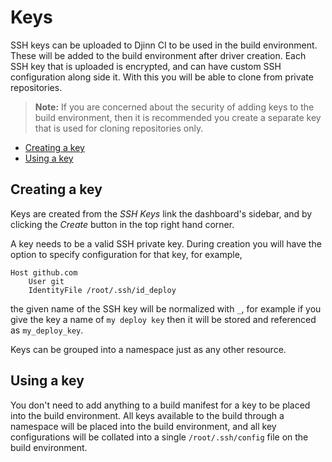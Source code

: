 <div class="doc-section" markdown>

# Keys

<div class="doc-content panel" markdown>
<div class="panel-body" markdown>

SSH keys can be uploaded to Djinn CI to be used in the build environment. These
will be added to the build environment after driver creation. Each SSH key that
is uploaded is encrypted, and can have custom SSH configuration along side it.
With this you will be able to clone from private repositories.

>**Note:** If you are concerned about the security of adding keys to the build
environment, then it is recommended you create a separate key that is used for
cloning repositories only.

* [Creating a key](#creating-a-key)
* [Using a key](#using-a-key)

## Creating a key

Keys are created from the *SSH Keys* link the dashboard's sidebar, and by
clicking the *Create* button in the top right hand corner.

A key needs to be a valid SSH private key. During creation you will have the
option to specify configuration for that key, for example,

</div>

    Host github.com
        User git
        IdentityFile /root/.ssh/id_deploy

<div class="panel-body" markdown>

the given name of the SSH key will be normalized with `_`, for example if
you give the key a name of `my deploy key` then it will be stored and referenced
as `my_deploy_key`.

Keys can be grouped into a namespace just as any other resource.

## Using a key

You don't need to add anything to a build manifest for a key to be placed into
the build environment. All keys available to the build through a namespace will
be placed into the build environment, and all key configurations will be
collated into a single `/root/.ssh/config` file on the build environment.

</div>
</div>
</div>
